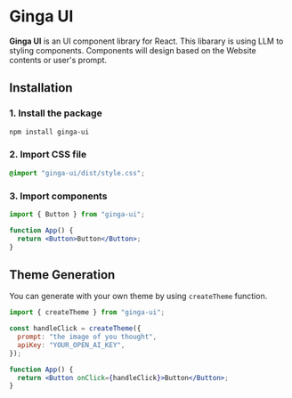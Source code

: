 # Ginga UI

**Ginga UI** is an UI component library for React. This libarary is using LLM to styling components. Components will design based on the Website contents or user's prompt.

## Installation

### 1. Install the package

```bash
npm install ginga-ui
```

### 2. Import CSS file

```css
@import "ginga-ui/dist/style.css";
```

### 3. Import components

```jsx
import { Button } from "ginga-ui";

function App() {
  return <Button>Button</Button>;
}
```

## Theme Generation

You can generate with your own theme by using `createTheme` function.

```jsx
import { createTheme } from "ginga-ui";

const handleClick = createTheme({
  prompt: "the image of you thought",
  apiKey: "YOUR_OPEN_AI_KEY",
});

function App() {
  return <Button onClick={handleClick}>Button</Button>;
}
```
